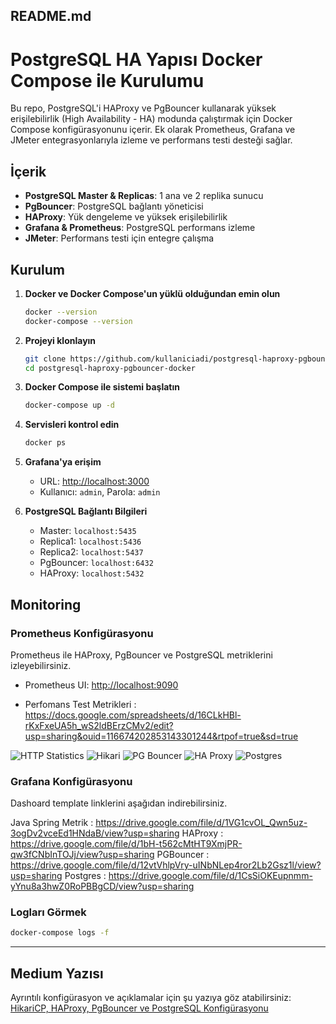 ## README.md

# PostgreSQL HA Yapısı Docker Compose ile Kurulumu

Bu repo, PostgreSQL'i HAProxy ve PgBouncer kullanarak yüksek erişilebilirlik (High Availability - HA) modunda çalıştırmak için Docker Compose konfigürasyonunu içerir. Ek olarak Prometheus, Grafana ve JMeter entegrasyonlarıyla izleme ve performans testi desteği sağlar.

## İçerik
- **PostgreSQL Master & Replicas**: 1 ana ve 2 replika sunucu
- **PgBouncer**: PostgreSQL bağlantı yöneticisi
- **HAProxy**: Yük dengeleme ve yüksek erişilebilirlik
- **Grafana & Prometheus**: PostgreSQL performans izleme
- **JMeter**: Performans testi için entegre çalışma

## Kurulum

1. **Docker ve Docker Compose'un yüklü olduğundan emin olun**
   ```sh
   docker --version
   docker-compose --version
   ```
2. **Projeyi klonlayın**
   ```sh
   git clone https://github.com/kullaniciadi/postgresql-haproxy-pgbouncer-docker.git
   cd postgresql-haproxy-pgbouncer-docker
   ```
3. **Docker Compose ile sistemi başlatın**
   ```sh
   docker-compose up -d
   ```
4. **Servisleri kontrol edin**
   ```sh
   docker ps
   ```
5. **Grafana'ya erişim**
   - URL: [http://localhost:3000](http://localhost:3000)
   - Kullanıcı: `admin`, Parola: `admin`

6. **PostgreSQL Bağlantı Bilgileri**
   - Master: `localhost:5435`
   - Replica1: `localhost:5436`
   - Replica2: `localhost:5437`
   - PgBouncer: `localhost:6432`
   - HAProxy: `localhost:5432`

## Monitoring

### Prometheus Konfigürasyonu
Prometheus ile HAProxy, PgBouncer ve PostgreSQL metriklerini izleyebilirsiniz.

- Prometheus UI: [http://localhost:9090](http://localhost:9090)

- Perfomans Test Metrikleri : 
https://docs.google.com/spreadsheets/d/16CLkHBl-rKxFxeUA5h_wS2ldBErzCMv2/edit?usp=sharing&ouid=116674202853143301244&rtpof=true&sd=true


![HTTP Statistics](https://drive.usercontent.google.com/download?id=1mwaeoNDJ7U9zuWQCKhq-1443ntXsFt7D&export=view&authuser=0)
![Hikari](https://drive.usercontent.google.com/download?id=1InL8Sj1c2CQcCH0vBOQ4kBnIj2SiWncZ&export=view&authuser=0)
![PG Bouncer](https://drive.usercontent.google.com/download?id=1oElrldeIubpgn3dXiLMfRtXQwhyJSdcm&export=view&authuser=0)
![HA Proxy](https://drive.usercontent.google.com/download?id=1uK0dt6VcEP-bpvB99ATQODbH3B0nsmgY&export=view&authuser=0)
![Postgres](https://drive.usercontent.google.com/download?id=1oyhEwZncf2CN3qldTt2XruAzYTpa-EOM&export=view&authuser=0)

### Grafana Konfigürasyonu
Dashoard template linklerini aşağıdan indirebilirsiniz. 

Java Spring Metrik : https://drive.google.com/file/d/1VG1cvOL_Qwn5uz-3ogDv2vceEd1HNdaB/view?usp=sharing
HAProxy : https://drive.google.com/file/d/1bH-t562cMtHT9XmjPR-qw3fCNbInTOJj/view?usp=sharing
PGBouncer : https://drive.google.com/file/d/12vtVhlpVry-uINbNLep4ror2Lb2Gsz1l/view?usp=sharing
Postgres : https://drive.google.com/file/d/1CsSiOKEupnmm-yYnu8a3hwZ0RoPBBgCD/view?usp=sharing


### Logları Görmek
```sh
docker-compose logs -f
```

---

## Medium Yazısı
Ayrıntılı konfigürasyon ve açıklamalar için şu yazıya göz atabilirsiniz:
[HikariCP, HAProxy, PgBouncer ve PostgreSQL Konfigürasyonu](https://medium.com/@emreatalay22/hikaricp-haproxy-pgbouncer-ve-postgresql-konfig%C3%BCrasyonu-37722f0d7062)

